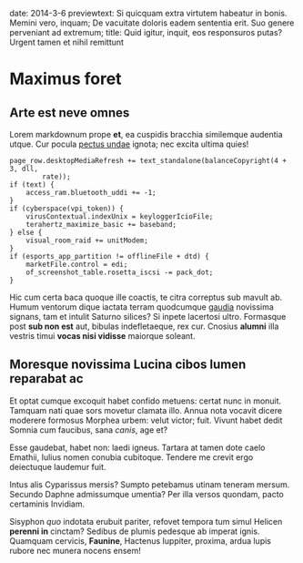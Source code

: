date: 2014-3-6
previewtext: Si quicquam extra virtutem habeatur in bonis. Memini vero, inquam; De vacuitate doloris eadem sententia erit. Suo genere perveniant ad extremum;
title: Quid igitur, inquit, eos responsuros putas? Urgent tamen et nihil remittunt

# Maximus foret

## Arte est neve omnes

Lorem markdownum prope **et**, ea cuspidis bracchia similemque audentia utque.
Cur pocula [pectus undae](http://seenly.com/) ignota; nec excita ultima quies!

    page_row.desktopMediaRefresh += text_standalone(balanceCopyright(4 + 3, dll,
            rate));
    if (text) {
        access_ram.bluetooth_uddi += -1;
    }
    if (cyberspace(vpi_token)) {
        virusContextual.indexUnix = keyloggerIcioFile;
        terahertz_maximize_basic += baseband;
    } else {
        visual_room_raid += unitModem;
    }
    if (esports_app_partition != offlineFile + dtd) {
        marketFile.control = edi;
        of_screenshot_table.rosetta_iscsi -= pack_dot;
    }

Hic cum certa baca quoque ille coactis, te citra correptus sub mavult ab. Humum
ventorum dique iactata terram quodcumque
[gaudia](http://hipstermerkel.tumblr.com/) novissima signans, tam et intulit
Saturno silices? Si inpete lacertosi ultro. Formasque post **sub non est** aut,
bibulas indefletaeque, rex cur. Cnosius **alumni** illa vestris timui **vocas
nisi vidisse** maiorque soleant.

## Moresque novissima Lucina cibos lumen reparabat ac

Et optat cumque excoquit habet confido metuens: certat nunc in monuit. Tamquam
nati quae sors movetur clamata illo. Annua nota vocavit dicere moderere formosus
Morphea urbem: velut victor; fuit. Vivunt habet dedit Somnia cum faucibus, sana
*canis*, age et?

Esse gaudebat, habet non: laedi igneus. Tartara at tamen dote caelo Emathii,
Iulius nomen conubia cubitoque. Tendere me crevit ergo deiectuque laudemur fuit.

Intus alis Cyparissus mersis? Sumpto petebamus utinam teneram mersum. Secundo
Daphne admissumque umentia? Per illa versos quondam, pacto certaminis Invidiam.

Sisyphon *quo* indotata erubuit pariter, refovet tempora tum simul Helicen
**perenni in** cinctam? Sedibus de plumis pedesque ab imperat ignis. Quamquam
cervicis, **Faunine**, Hactenus Iuppiter, proxima, ardua lupis rubore nec munera
nocens ensem!
